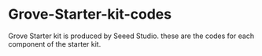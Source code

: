 # Grove-Starter-kit-codes
Grove Starter kit is produced by Seeed Studio.
these are the codes for each component of the starter kit.
